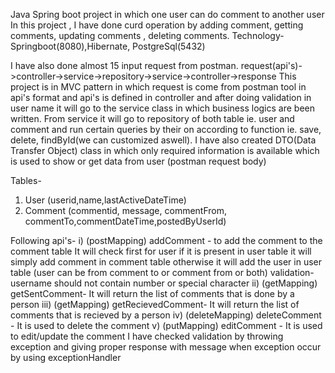 Java Spring boot project in which one user can do comment to another user
In this project , I have done curd operation by adding comment, getting comments, updating comments , deleting comments.
Technology- Springboot(8080),Hibernate, PostgreSql(5432)

I have also done almost 15 input request from postman.
request(api's)->controller->service->repository->service->controller->response
This project is in MVC pattern in which request is come from postman tool in api's format and api's is defined in controller and after doing validation in user name it will go to the service class in which business logics are been written.
From service it will go to repository of both table ie. user and comment and run certain queries by their on according to function ie. save, delete, findById(we can customized aswell).
I have also created DTO(Data Transfer Object) class in which only required information is available which is used to show or get data from user (postman request body)

Tables- 
1) User  (userid,name,lastActiveDateTime)
 2) Comment (commentid, message, commentFrom, commentTo,commentDateTime,postedByUserId)

Following api's-
i) (postMapping) addComment - to add the comment to the comment table 
              It will check first for user if it is present in user table it will simply add comment in comment table otherwise it
              will add the user in user table (user can be from comment to or comment from or both)
              validation- username should not contain number or special character
ii) (getMapping) getSentComment-  It will return the list of comments that is done by a person
iii) (getMapping) getRecievedComment-  It will return the list of comments that is recieved by a person
iv) (deleteMapping) deleteComment - It is used to delete the comment
v) (putMapping) editComment - It is used to edit/update the comment
I have checked validation by throwing exception and giving proper response with message when exception occur by using exceptionHandler


              
